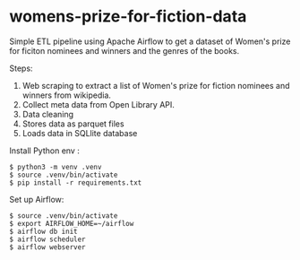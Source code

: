 # womens-prize-for-fiction-data
Simple ETL pipeline using Apache Airflow to get a dataset of Women's prize for ficiton nominees and winners and the genres of the books. 

Steps: 
1. Web scraping to extract a list of Women's prize for fiction nominees and winners from wikipedia. 
2. Collect meta data from Open Library API. 
3. Data cleaning
4. Stores data as parquet files 
5. Loads data in SQLlite database 


Install Python env : 
```
$ python3 -m venv .venv
$ source .venv/bin/activate 
$ pip install -r requirements.txt
```

Set up Airflow: 
```
$ source .venv/bin/activate
$ export AIRFLOW_HOME=~/airflow
$ airflow db init
$ airflow scheduler
$ airflow webserver
```
